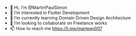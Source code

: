 - 👋 Hi, I’m @MartinPaulSimon
- 👀 I’m interested in Flutter Development
- 🌱 I’m currently learning Domain Driven Design Architecture
- 💞️ I’m looking to collaborate on Freelance works
- 📫 How to reach me https://t.me/marteen007

<!---
MartinPaulSimon/MartinPaulSimon is a ✨ special ✨ repository because its `README.md` (this file) appears on your GitHub profile.
You can click the Preview link to take a look at your changes.
--->
